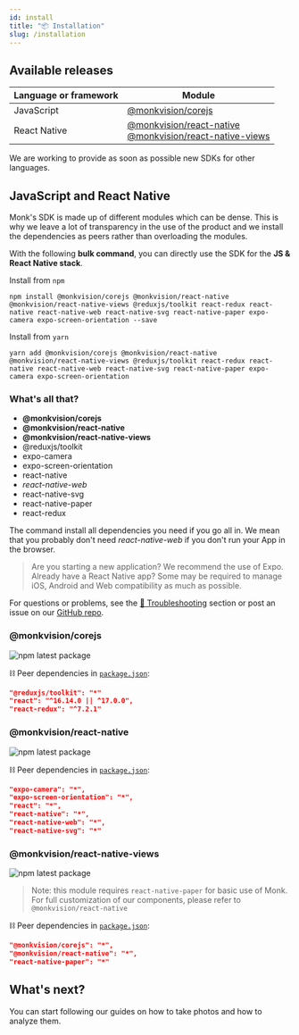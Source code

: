 ```yaml
---
id: install
title: "📦 Installation"
slug: /installation
---
```


## Available releases
| Language or framework | Module |
|-----------------------|--------|
| JavaScript | [@monkvision/corejs](#monkvisioncorejs) |
| React Native | [@monkvision/react-native](#monkvisionreact-native)<br/>[@monkvision/react-native-views](#monkvisionreact-native-views) |

We are working to provide as soon as possible new SDKs for other languages.

## JavaScript and React Native

Monk's SDK is made up of different modules which can be dense.
This is why we leave a lot of transparency in the use of the product
and we install the dependencies as peers rather than overloading the modules.

With the following **bulk command**,
you can directly use the SDK for the **JS & React Native stack**.

Install from `npm`
``` npm
npm install @monkvision/corejs @monkvision/react-native @monkvision/react-native-views @reduxjs/toolkit react-redux react-native react-native-web react-native-svg react-native-paper expo-camera expo-screen-orientation --save
```

Install from `yarn`
``` yarn
yarn add @monkvision/corejs @monkvision/react-native @monkvision/react-native-views @reduxjs/toolkit react-redux react-native react-native-web react-native-svg react-native-paper expo-camera expo-screen-orientation
```

### What's all that?
* **@monkvision/corejs**
* **@monkvision/react-native**
* **@monkvision/react-native-views**
* @reduxjs/toolkit
* expo-camera
* expo-screen-orientation
* react-native
* _react-native-web_
* react-native-svg
* react-native-paper
* react-redux

The command install all dependencies you need if you go all in. We mean that you probably don't need _react-native-web_ if you don't run your App in the browser.

> Are you starting a new application? We recommend the use of Expo.
> Already have a React Native app? Some may be required
> to manage iOS, Android and Web compatibility as much as possible.

For questions or problems, see the [🧯 Troubleshooting](https://monkvision.github.io/monkjs/docs/troubleshooting) section
or post an issue on our [GitHub repo](https://github.com/monkvision/monkjs/issues).

### @monkvision/corejs
![npm latest package](https://img.shields.io/npm/v/@monkvision/corejs/latest.svg)

⛓️ Peer dependencies in [`package.json`](https://github.com/monkvision/monkjs/tree/main/packages/corejs/package.json):
 ``` json
"@reduxjs/toolkit": "*"
"react": "^16.14.0 || ^17.0.0",
"react-redux": "^7.2.1"
 ```

### @monkvision/react-native
![npm latest package](https://img.shields.io/npm/v/@monkvision/react-native/latest.svg)

⛓️ Peer dependencies in [`package.json`](https://github.com/monkvision/monkjs/tree/main/packages/react-native/package.json):
 ``` json
"expo-camera": "*",
"expo-screen-orientation": "*",
"react": "*",
"react-native": "*",
"react-native-web": "*",
"react-native-svg": "*"
 ```

### @monkvision/react-native-views
![npm latest package](https://img.shields.io/npm/v/@monkvision/react-native-views/latest.svg)

> Note: this module requires `react-native-paper` for basic use of Monk.
> For full customization of our components, please refer to `@monkvision/react-native`

⛓️ Peer dependencies in [`package.json`](https://github.com/monkvision/monkjs/tree/main/packages/react-native-views/package.json):
 ``` json
"@monkvision/corejs": "*",
"@monkvision/react-native": "*",
"react-native-paper": "*"
 ```

## What's next?

You can start following our guides on how to take photos and how to analyze them.
